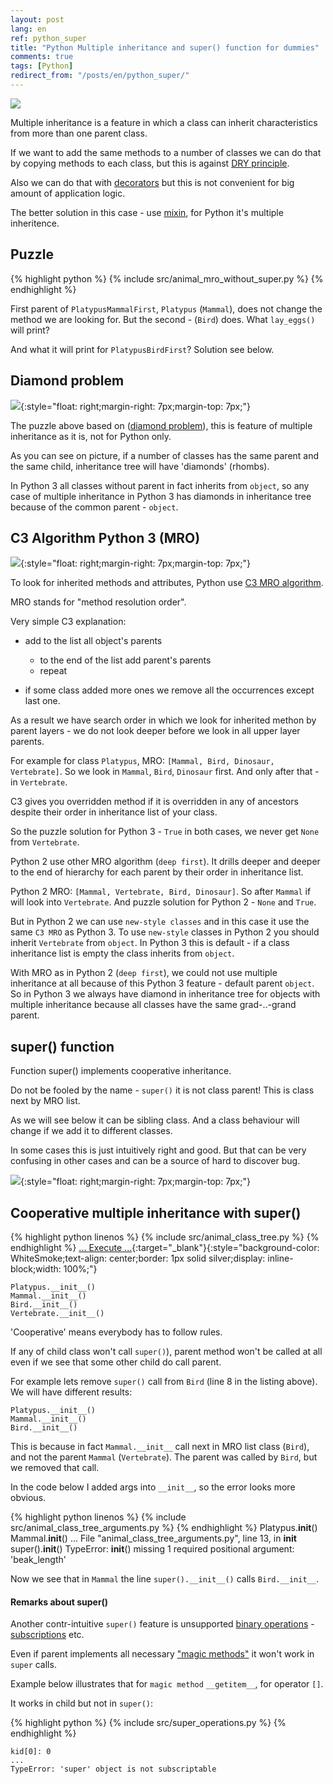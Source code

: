 ```yaml
---
layout: post
lang: en
ref: python_super
title: "Python Multiple inheritance and super() function for dummies"
comments: true
tags: [Python]
redirect_from: "/posts/en/python_super/"
---
```

![](/images/logo_super!.png)

<style type="text/css">
  h2 {
    content: "";
    clear: both;
  }
</style>

Multiple inheritance is a feature in which a class can inherit characteristics 
from more than one parent class.

If we want to add the same methods to a number of classes we can do that
by copying methods to each class, but this is against 
[DRY principle](https://wikipedia.org/wiki/Don’t_repeat_yourself).

Also we can do that with
[decorators](https://www.python.org/dev/peps/pep-0318/)
but this is not convenient for big amount of application logic.

The better solution in this case - use
 [mixin](https://wikipedia.org/wiki/mixin), for Python it's multiple
 inheritence.


## Puzzle

{% highlight python %}
{% include src/animal_mro_without_super.py %}
{% endhighlight %}

First parent of `PlatypusMammalFirst`, `Platypus` (`Mammal`),
does not change the method we are looking for. 
But the second - (`Bird`) does. What `lay_eggs()` will print?

And what it will print for `PlatypusBirdFirst`?
Solution see below.


## Diamond problem
![](/images/object_diamond_uml.png){:style="float: right;margin-right: 7px;margin-top: 7px;"}
    
The puzzle above based on 
([diamond problem](https://en.wikipedia.org/wiki/Multiple_inheritance#The_diamond_problem)),
this is feature of multiple inheritance as it is, not for Python only.

As you can see on picture, if a number of classes has the same parent and the
same child, inheritance tree will have 'diamonds' (rhombs).

In Python 3 all classes without parent in fact inherits from 
`object`, so any case of multiple inheritance in Python 3 has diamonds in 
inheritance tree because of the common parent - `object`.


## C3 Algorithm Python 3 (MRO)
![](/images/diamond_uml.png){:style="float: right;margin-right: 7px;margin-top: 7px;"}

To look for inherited methods and attributes, Python use 
[C3 MRO algorithm](https://en.wikipedia.org/wiki/C3_linearization).

MRO stands for "method resolution order".

Very simple C3 explanation:

* add to the list all object's parents

  * to the end of the list add parent's parents
  * repeat
  
* if some class added more ones we remove all the occurrences 
except last one.

As a result we have search order in which we look for inherited methon
by parent layers - we do not look deeper before we look in all upper
layer parents.

For example for class `Platypus`, MRO: `[Mammal, Bird, Dinosaur, Vertebrate]`.
So we look in `Mammal`, `Bird`, `Dinosaur` first. 
And only after that - in `Vertebrate`.

C3 gives you overridden method if it is overridden in any of ancestors
despite their order in inheritance list of your class.

So the puzzle solution for Python 3 - `True` in both cases, we never get 
`None` from `Vertebrate`.

Python 2 use other MRO algorithm (`deep first`).
It drills deeper and deeper to the end of hierarchy for each parent by their
order in inheritance list.

Python 2 MRO: `[Mammal, Vertebrate, Bird, Dinosaur]`.
So after `Mammal` if will look into `Vertebrate`. 
And puzzle solution for Python 2 - `None` and `True`.

But in Python 2 we can use `new-style classes` and in this case it use the 
same `C3 MRO` as Python 3. To use `new-style` classes in Python 2 you should 
inherit `Vertebrate` from `object`. 
In Python 3 this is default - if a class inheritance list is empty
the class inherits from `object`.

With MRO as in Python 2 (`deep first`), we could not use multiple inheritance
at all because of this Python 3 feature - default parent `object`. 
So in Python 3 we always have diamond in inheritance tree for objects with
multiple inheritance because all classes have the same grad-..-grand parent.


## super() function

Function super() implements cooperative inheritance.

Do not be fooled by the name - `super()` it is not class parent!
This is class next by MRO list. 

As we will see below it can be sibling class.
And a class behaviour will change if we add it to different classes.

In some cases this is just intuitively right and good.
But that can be very confusing in other cases and can be a source of hard
to discover bug.

![](/images/animal_class_tree_uml.png){:style="float: right;margin-right: 7px;margin-top: 7px;"}

## Cooperative multiple inheritance with super()

{% highlight python linenos %}
{% include src/animal_class_tree.py %}
{% endhighlight %}
[... Execute ...](https://trinket.io/python3/87415de54d){:target="_blank"}{:style="background-color: WhiteSmoke;text-align: center;border: 1px solid silver;display: inline-block;width: 100%;"}

    Platypus.__init__()
    Mammal.__init__()
    Bird.__init__()
    Vertebrate.__init__()


'Cooperative' means everybody has to follow rules.
 
If any of child class won't call `super()`), parent method won't be
called at all even if we see that some other child do call parent.

For example lets remove `super()` call from `Bird` (line 8 in the listing above). 
We will have different results:

    Platypus.__init__()
    Mammal.__init__()
    Bird.__init__()
    
This is because in fact `Mammal.__init__` call next in MRO list class
(`Bird`), and not the parent `Mammal` (`Vertebrate`). 
The parent was called by `Bird`, but we removed that call.

In the code below I added args into `__init__`, so the error looks more obvious.

{% highlight python linenos %}
{% include src/animal_class_tree_arguments.py %}
{% endhighlight %}
    Platypus.__init__()
    Mammal.__init__()
    ...
    File "animal_class_tree_arguments.py", line 13, in __init__
        super().__init__()
    TypeError: __init__() missing 1 required positional argument: 'beak_length'

Now we see that in `Mammal` the line `super().__init__()` calls `Bird.__init__`.


#### Remarks about super()

Another contr-intuitive `super()` feature is unsupported
[binary operations](https://docs.python.org/3/reference/expressions.html#binary-arithmetic-operations) -
[subscriptions](https://docs.python.org/3/reference/expressions.html?highlight=slice#subscriptions)
etc.

Even if parent implements all necessary
["magic methods"](https://docs.python.org/3/library/operator.html)
it won't work in `super` calls. 

Example below illustrates that for `magic method` `__getitem__`, 
for operator `[]`.

It works in child but not in `super()`:

{% highlight python %}
{% include src/super_operations.py %}
{% endhighlight %}

    kid[0]: 0
    ...
    TypeError: 'super' object is not subscriptable
